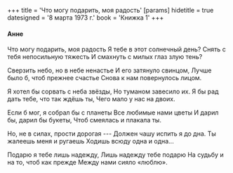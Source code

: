 +++
title = 'Что могу подарить, моя радость'
[params]
  hidetitle = true
  datesigned = '8 марта 1973 г.'
  book = 'Книжка 1'
+++

#### Анне

Что могу подарить, моя радость
Я тебе в этот солнечный день?<!-- Вариант автора: Я тебе в этот памятный день? -->
Снять с тебя непосильную тяжесть
И смахнуть с милых глаз злую тень?

Сверзить небо, но в небе ненастье
И его затянуло свинцом,
Лучше было б, чтоб прежнее счастье
Снова к нам повернулось лицом.

Я хотел бы сорвать с неба звёзды,
Но туманом завесило их.
Я бы рад дать тебе, что так ждёшь ты,
Чего мало у нас на двоих.

Если б мог, я собрал бы с планеты
Все любимые нами цветы
И дарил бы, дарил бы букеты,
Чтоб смеялась и плакала ты.

Но, не в силах, прости дорогая ---
Должен чашу испить я до дна.
Ты жалеешь меня и ругаешь
Ходишь всюду одна и одна...

<!-- Следующее четверостишие удалено автором (но видимо потом оставлено): -->
Подарю я тебе лишь надежду,
Лишь надежду тебе подарю
На судьбу и на то, чтоб как прежде
Между нами сияло «люблю».<!-- Вариант автора, старый: Оставалось меж нами «люблю». -->

<!-- 8 марта 1973 г. -->
<!-- [Вариант- 1974 г.] -->
<!-- Книжка 1 -->
